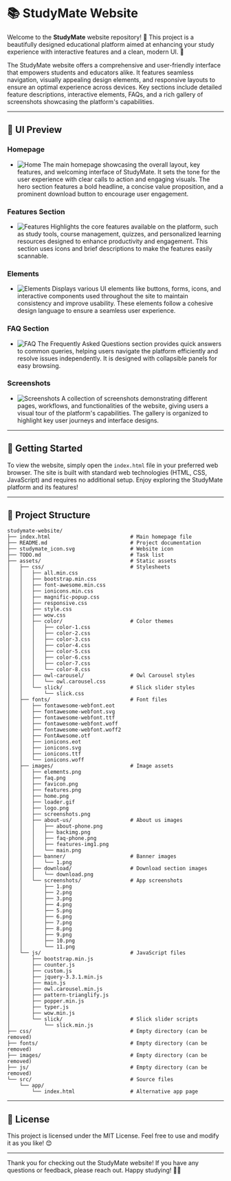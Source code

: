 # 📚 StudyMate Website

Welcome to the **StudyMate** website repository! 🎉 This project is a beautifully designed educational platform aimed at enhancing your study experience with interactive features and a clean, modern UI. 🚀

The StudyMate website offers a comprehensive and user-friendly interface that empowers students and educators alike. It features seamless navigation, visually appealing design elements, and responsive layouts to ensure an optimal experience across devices. Key sections include detailed feature descriptions, interactive elements, FAQs, and a rich gallery of screenshots showcasing the platform's capabilities.

---

## 🎨 UI Preview

### Homepage
- ![Home](assets/images/home.png)
  The main homepage showcasing the overall layout, key features, and welcoming interface of StudyMate. It sets the tone for the user experience with clear calls to action and engaging visuals. The hero section features a bold headline, a concise value proposition, and a prominent download button to encourage user engagement.

### Features Section
- ![Features](assets/images/features.png)
  Highlights the core features available on the platform, such as study tools, course management, quizzes, and personalized learning resources designed to enhance productivity and engagement. This section uses icons and brief descriptions to make the features easily scannable.

### Elements
- ![Elements](assets/images/elements.png)
  Displays various UI elements like buttons, forms, icons, and interactive components used throughout the site to maintain consistency and improve usability. These elements follow a cohesive design language to ensure a seamless user experience.

### FAQ Section
- ![FAQ](assets/images/faq.png)
  The Frequently Asked Questions section provides quick answers to common queries, helping users navigate the platform efficiently and resolve issues independently. It is designed with collapsible panels for easy browsing.

### Screenshots
- ![Screenshots](assets/images/screenshots.png)
  A collection of screenshots demonstrating different pages, workflows, and functionalities of the website, giving users a visual tour of the platform's capabilities. The gallery is organized to highlight key user journeys and interface designs.

---

## 🚀 Getting Started

To view the website, simply open the `index.html` file in your preferred web browser. The site is built with standard web technologies (HTML, CSS, JavaScript) and requires no additional setup. Enjoy exploring the StudyMate platform and its features!

---

## 📁 Project Structure

```
studymate-website/
├── index.html                          # Main homepage file
├── README.md                           # Project documentation
├── studymate_icon.svg                  # Website icon
├── TODO.md                             # Task list
├── assets/                             # Static assets
│   ├── css/                            # Stylesheets
│   │   ├── all.min.css
│   │   ├── bootstrap.min.css
│   │   ├── font-awesome.min.css
│   │   ├── ionicons.min.css
│   │   ├── magnific-popup.css
│   │   ├── responsive.css
│   │   ├── style.css
│   │   ├── wow.css
│   │   ├── color/                      # Color themes
│   │   │   ├── color-1.css
│   │   │   ├── color-2.css
│   │   │   ├── color-3.css
│   │   │   ├── color-4.css
│   │   │   ├── color-5.css
│   │   │   ├── color-6.css
│   │   │   ├── color-7.css
│   │   │   └── color-8.css
│   │   ├── owl-carousel/               # Owl Carousel styles
│   │   │   └── owl.carousel.css
│   │   └── slick/                      # Slick slider styles
│   │       └── slick.css
│   ├── fonts/                          # Font files
│   │   ├── fontawesome-webfont.eot
│   │   ├── fontawesome-webfont.svg
│   │   ├── fontawesome-webfont.ttf
│   │   ├── fontawesome-webfont.woff
│   │   ├── fontawesome-webfont.woff2
│   │   ├── FontAwesome.otf
│   │   ├── ionicons.eot
│   │   ├── ionicons.svg
│   │   ├── ionicons.ttf
│   │   └── ionicons.woff
│   ├── images/                         # Image assets
│   │   ├── elements.png
│   │   ├── faq.png
│   │   ├── favicon.png
│   │   ├── features.png
│   │   ├── home.png
│   │   ├── loader.gif
│   │   ├── logo.png
│   │   ├── screenshots.png
│   │   ├── about-us/                   # About us images
│   │   │   ├── about-phone.png
│   │   │   ├── backimg.png
│   │   │   ├── faq-phone.png
│   │   │   ├── features-img1.png
│   │   │   └── main.png
│   │   ├── banner/                     # Banner images
│   │   │   └── 1.png
│   │   ├── download/                   # Download section images
│   │   │   └── download.png
│   │   └── screenshots/                # App screenshots
│   │       ├── 1.png
│   │       ├── 2.png
│   │       ├── 3.png
│   │       ├── 4.png
│   │       ├── 5.png
│   │       ├── 6.png
│   │       ├── 7.png
│   │       ├── 8.png
│   │       ├── 9.png
│   │       ├── 10.png
│   │       └── 11.png
│   └── js/                             # JavaScript files
│       ├── bootstrap.min.js
│       ├── counter.js
│       ├── custom.js
│       ├── jquery-3.3.1.min.js
│       ├── main.js
│       ├── owl.carousel.min.js
│       ├── pattern-trianglify.js
│       ├── popper.min.js
│       ├── typer.js
│       ├── wow.min.js
│       └── slick/                      # Slick slider scripts
│           └── slick.min.js
├── css/                                # Empty directory (can be removed)
├── fonts/                              # Empty directory (can be removed)
├── images/                             # Empty directory (can be removed)
├── js/                                 # Empty directory (can be removed)
└── src/                                # Source files
    └── app/
        └── index.html                  # Alternative app page
```

---

## 📄 License

This project is licensed under the MIT License. Feel free to use and modify it as you like! 😊

---

Thank you for checking out the StudyMate website! If you have any questions or feedback, please reach out. Happy studying! 📖✨
